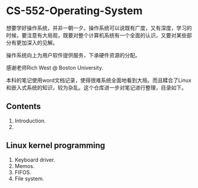 # CS-552-Operating-System

想要学好操作系统，并非一朝一夕。操作系统可以说既有广度，又有深度，学习的时候，要注意有大局观，既要对整个计算机系统有一个全面的认识，又要对某些部分有更加深入的见解。

操作系统向上为用户软件提供服务，下承硬件资源的分配。

感谢老师Rich West @ Boston University.

本科的笔记使用word文档记录，使得很难系统全面地看到大局。而且糅合了Linux和嵌入式系统的知识，较为杂乱。这个仓库进一步对笔记进行整理，目录如下。

## Contents
1. Introduction.
2. 

## Linux kernel programming
1. Keyboard driver.
2. Memos.
3. FIFOS.
4. File system.

